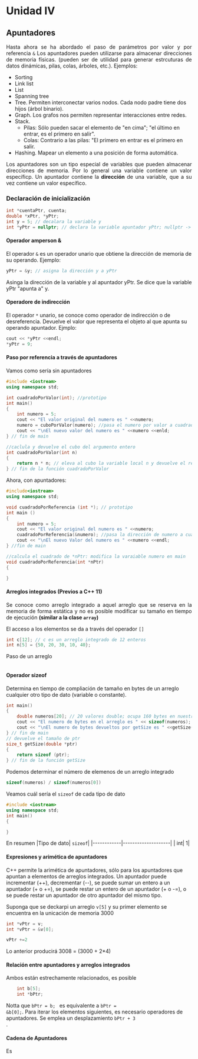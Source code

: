 # Unidad IV
## Apuntadores
<div align="justify"><p>Hasta ahora se ha abordado el paso de parámetros por valor y por referencia <code>&</code> Los apuntadores pueden utilizarse para almacenar direcciones de memoria físicas. (pueden ser de utilidad para generar estrcuturas de datos dinámicas, pilas, colas, árboles, etc.). Ejemplos:</p></div>

* Sorting
* Link list
* List
* Spanning tree
* Tree. Permiten interconectar varios nodos. Cada nodo padre tiene dos hijos (árbol binario).
* Graph. Los grafos nos permiten representar interacciones entre redes.
* Stack. 
  * Pilas: Sólo pueden sacar el elemento de "en cima"; "el último en entrar, es el primero en salir".
  * Colas: Contrario a las pilas: "El primero en entrar es el primero en salir.
* Hashing. Mapear un elemento a una posición de forma automática.

<div align="justify">Los apuntadores son un tipo especial de variables que pueden almacenar direcciones de memoria. Por lo general una variable contiene un valor específicp. Un apuntador contiene la <strong>dirección</strong> de una variable, que a su vez contiene un valor específico.</div>

### Declaración de inicialización
```cpp
int *cuentaPtr, cuenta;
double *xPtr, *yPtr;
int y = 5; // decalara la variable y
int *yPtr = nullptr; // declara la variable apuntador yPtr; nullptr -> vacío (buena práctica)
```

#### Operador amperson &
El operador <code>&</code> es un operador unario que obtiene la dirección de memoria de su operando. Ejemplo:
```cpp
yPtr = &y; // asigna la dirección y a yPtr
```
Asinga la dirección de la variable y al apuntador yPtr. Se dice que la variable yPtr "apunta a" y.

#### Operadore de indirección

El operador <code>*</code> unario, se conoce como operador de indirección o de desreferencia. Devuelve el valor que representa el objeto al que apunta su operando apuntador. Ejmplo:
```cpp
cout << *yPtr <<endl;
*yPtr = 9;

```

#### Paso por referencia a través de apuntadores

Vamos como sería sin apuntadores
```cpp
#include <iostream>
using namespace std;

int cuadradoPorValor(int); //prototipo
int main()
{
    int numero = 5;
    cout << "El valor original del numero es " <<numero;
    numero = cuboPorValor(numero); //pasa el numero por valor a cuadradoPorValor
    cout << "\nEl nuevo valor del numero es " <<numero <<enld;
} // fin de main

//caclula y devuelve el cubo del argumento entero
int cuadradoPorValor(int n)
{
    return n * n; // eleva al cubo la variable local n y devuelve el resultado
} // fin de la función cuadradoPorValor
```
Ahora, con apuntadores:
```cpp
#include<iostream>
using namespace std;

void cuadradoPorReferencia (int *); // prototipo
int main ()
{
    int numero = 5;
    cout << "El valor original del numero es " <<numero;
    cuadradoPorReferencia(&numero); //pasa la dirección de numero a cuadradoPorReferencia
    cout << "\nEl nuevo Valor del numero es " <<numero <<endl;
} //fin de main

//calcula el cuadrado de *nPtr: modifica la varaiable numero en main
void cuadradoPorReferencia(int *nPtr)
{

}
```
#### Arreglos integrados (Previos a C++ 11)

<div align="justify"> Se conoce como arreglo integrado a aquel arreglo que se reserva en la memoria de forma estática y no es posible modificar su tamaño en tiempo de ejecución <strong>(similar a la clase <code>array</code>)</strong></div>

El acceso a los elementos se da a través del operador <code>[]</code>

```cpp
int c[12]; // c es un arreglo integrado de 12 enteros
int n[5] = {50, 20, 30, 10, 40};
```
Paso de un arreglo
```cpp

```
#### Operador sizeof

Determina en tiempo de compliación de tamaño en bytes de un arreglo cualquier otro tipo de dato (variable o constante).

```cpp
int main()
{
    double numeros[20]; // 20 valores double; ocupa 160 bytes en nuestro sistema
    cout << "El numero de bytes en el arreglo es " << sizeof(numeros);
    cout << "\nEl numero de bytes devueltos por getSize es " <<getSize(numeros) <<endl;
} // fin de main
// devuelve el tamaño de ptr
size_t getSize(double *ptr)
{
    return sizeof (ptr);
} // fin de la función getSize
```
Podemos determinar el número de elemenos de un arreglo integrado
```cpp
sizeof(numeros) / sizeof(numeros[0])
```
Veamos cuál sería el <code>sizeof</code> de cada tipo de dato

```cpp
#include <iostream>
using namespace std;
int main()
{

}
```
En resumen
|Tipo de dato| <code>sizeof</code>|
|------------|--------------------|
| int| 1|

#### Expresiones y arimética de apuntadores

C++ permite la arimética de apuntadores, sólo para los apuntadores que apuntan a elementos de arreglos integrados.
Un apuntador puede incrementar (++), decrementar (--), se puede sumar un entero a un apuntador (+ o +=), se puede restar un entero de un apuntador (+ o -=), o se puede restar un apuntador de otro apuntador del mismo tipo.

Suponga que se deckarpi un arreglo <code>v[5]</code> y su primer elemento se encuentra en la unicación de memoria 3000
```cpp
int *vPtr = v;
int *vPtr = &v[0];

vPtr +=2
```
Lo anterior producirá 3008 = (3000 + 2*4)

#### Relación entre apuntadores y arreglos integrados

Ambos están estrechamente relacionados, es posible

```cpp
    int b[5];
    int *bPtr;
```
Notta que <code>bPtr = b; </code> es equivalente a <code>bPtr = &b[0];</code>. Para iterar los elementos siguientes, es necesario operadores de apuntadores. Se emplea un desplazamiento <code>bPtr + 3 </code>.

#### Cadena de Apuntadores

Es 